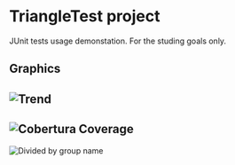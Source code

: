 # TriangleTest project
JUnit tests usage demonstation. For the studing goals only.

Graphics
---
![Trend](https://i.imgur.com/txPsVzt.png)
---
![Cobertura Coverage](https://i.imgur.com/kpIrb1U.png)
---
![Divided by group name](https://i.imgur.com/Bpy3ekC.png)
